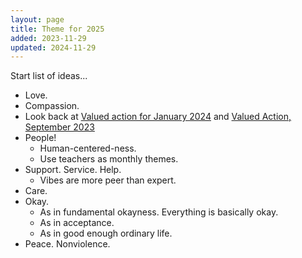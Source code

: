 ```yaml
---
layout: page
title: Theme for 2025
added: 2023-11-29
updated: 2024-11-29
---
```


Start list of ideas...

- Love.
- Compassion.
- Look back at [Valued action for January 2024](/thinking/valued-action-for-january-2024/) and [Valued Action, September 2023](/thinking/valued-action-2023-09/)
- People!
    - Human-centered-ness.
    - Use teachers as monthly themes.
- Support. Service. Help.
    - Vibes are more peer than expert.
- Care.
- Okay.
    - As in fundamental okayness. Everything is basically okay.
    - As in acceptance.
    - As in good enough ordinary life.
- Peace. Nonviolence.